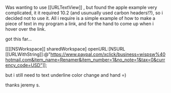 Was wanting to use [[URLTextView]] , but found the apple example very complicated, it it required 10.2 (and usunually used carbon headers!?), so i decided not to use it. All i require is a simple example of how to make a piece of text in my program a link, and for the hand to come up when i hover over the link.

got this far...

[[[[NSWorkspace]] sharedWorkspace] openURL:[NSURL [[URLWithString]]:@"https://www.paypal.com/xclick/business=wispsw%40hotmail.com&item_name=Renamer&item_number=1&no_note=1&tax=0&currency_code=USD"]];

but i still need to text underline color change and hand =)

thanks
jeremy s.
